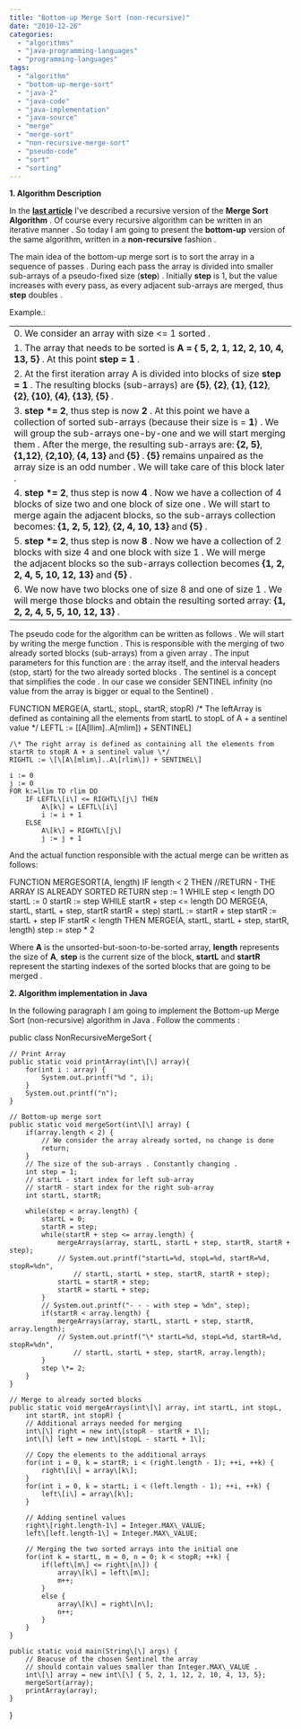 ```yaml
---
title: "Bottom-up Merge Sort (non-recursive)"
date: "2010-12-26"
categories: 
  - "algorithms"
  - "java-programming-languages"
  - "programming-languages"
tags: 
  - "algorithm"
  - "bottom-up-merge-sort"
  - "java-2"
  - "java-code"
  - "java-implementation"
  - "java-source"
  - "merge"
  - "merge-sort"
  - "non-recursive-merge-sort"
  - "pseudo-code"
  - "sort"
  - "sorting"
---
```


**1\. Algorithm Description**

In the [**last article**](http://andreinc.net/2010/12/22/the-merge-sort-algorithm-implementation-in-java/) I've described a recursive version of the **Merge Sort Algorithm** . Of course every recursive algorithm can be written in an iterative manner . So today I am going to present the **bottom-up** version of the same algorithm, written in a **non-recursive** fashion .

The main idea of the bottom-up merge sort is to sort the array in a sequence of passes . During each pass the array is divided into smaller sub-arrays of a pseudo-fixed size (**step**) . Initially **step** is 1, but the value increases with every pass, as every adjacent sub-arrays are merged, thus **step** doubles .

Example.:

<table><tbody><tr><td>0. We consider an array with size &lt;= 1 sorted .</td></tr><tr><td>1. The array that needs to be sorted is <strong>A = { 5, 2, 1, 12, 2, 10, 4, 13, 5}</strong> . At this point <strong>step</strong> <strong>= 1 </strong>.</td></tr><tr><td>2. At the first iteration array A is divided into blocks of size <strong>step = 1 </strong>. The resulting blocks (sub-arrays) are <strong>{5}</strong>, <strong>{2}</strong>, <strong>{1}</strong>, <strong>{12}</strong>, <strong>{2}</strong>, <strong>{10}</strong>, <strong>{4}</strong>, <strong>{13}</strong>, <strong>{5}</strong> .</td></tr><tr><td>3. <strong>step *= 2</strong>, thus step is now&nbsp;<strong>2</strong> .&nbsp;At this point we have a collection of sorted sub-arrays (because their size is = <strong>1</strong>) . We will group the sub-arrays one-by-one and we will start merging them . After the merge, the resulting sub-arrays are: <strong>{2, 5}</strong>, <strong>{1,12}</strong>, <strong>{2,10}</strong>, <strong>{4, 13}</strong> and <strong>{5}</strong> . <strong>{5}</strong> remains unpaired as the array size is an odd number . We will take care of this block later .</td></tr><tr><td>4. <strong>step *= 2</strong>, thus step is now&nbsp;<strong>4</strong> .&nbsp;Now we have a collection of 4 blocks of size two and one block of size one . We will start to merge again the&nbsp;adjacent&nbsp;blocks, so the sub-arrays collection becomes: <strong>{1, 2, 5, 12}</strong>, <strong>{2, 4, 10, 13}</strong> and <strong>{5}</strong> .</td></tr><tr><td>5. <strong>step *= 2</strong>, thus step is now&nbsp;<strong>8</strong> .&nbsp;Now we have a collection of 2 blocks with size 4 and one block with size 1 . We will merge the&nbsp;adjacent&nbsp;blocks so the sub-arrays collection becomes <strong>{1, 2, 2, 4, 5, 10, 12, 13}</strong> and <strong>{5}</strong> .</td></tr><tr><td>6. We now have two blocks one of size 8 and one of size 1 . We will merge those blocks and obtain the resulting sorted array: <strong>{1, 2, 2, 4, 5, 5, 10, 12, 13} </strong>.</td></tr></tbody></table>

  
The pseudo code for the algorithm can be written as follows . We will start by writing the merge function . This is responsible with the merging of two already sorted blocks (sub-arrays) from a given array . The input parameters for this function are : the array itself, and the interval headers (stop, start) for the two already sorted blocks . The sentinel is a concept that simplifies the code . In our case we consider SENTINEL infinity (no value from the array is bigger or equal to the Sentinel) .

FUNCTION MERGE(A, startL, stopL, startR, stopR)
    /\* The leftArray is defined as containing all the elements from
    startL to stopL of A + a sentinel value \*/
    LEFTL := \[\[A\[llim\]..A\[mlim\]) + SENTINEL\]

    /\* The right array is defined as containing all the elements from
    startR to stopR A + a sentinel value \*/
    RIGHTL := \[\[A\[mlim\]..A\[rlim\]) + SENTINEL\]

    i := 0
    j := 0
    FOR k:=llim TO rlim DO
        IF LEFTL\[i\] <= RIGHTL\[j\] THEN
            A\[k\] = LEFTL\[i\]
            i := i + 1
        ELSE
            A\[k\] = RIGHTL\[j\]
            j := j + 1

And the actual function responsible with the actual merge can be written as follows:

FUNCTION MERGESORT(A, length)
	IF length < 2 THEN
		//RETURN - THE ARRAY IS ALREADY SORTED
		RETURN
	step := 1
	WHILE step < length DO
		startL := 0
		startR := step
		WHILE startR + step <= length DO
			MERGE(A, startL, startL + step, startR startR + step)
			startL := startR + step
			startR := startL + step
		IF startR < length THEN
			MERGE(A, startL, startL + step, startR, length)
		step := step \* 2

Where **A** is the unsorted-but-soon-to-be-sorted array, **length** represents the size of **A**, **step** is the current size of the block, **startL** and **startR** represent the starting indexes of the sorted blocks that are going to be merged .

**2\. Algorithm implementation in Java**

In the following paragraph I am going to implement the Bottom-up Merge Sort (non-recursive) algorithm in Java . Follow the comments :

public class NonRecursiveMergeSort {

	// Print Array
    public static void printArray(int\[\] array){
        for(int i : array) {
            System.out.printf("%d ", i);
        }
        System.out.printf("n");
    }

	// Bottom-up merge sort
	public static void mergeSort(int\[\] array) {
		if(array.length < 2) {
			// We consider the array already sorted, no change is done
			return;
		}
		// The size of the sub-arrays . Constantly changing .
		int step = 1;
		// startL - start index for left sub-array
		// startR - start index for the right sub-array
		int startL, startR;

		while(step < array.length) {
			startL = 0;
			startR = step;
			while(startR + step <= array.length) {
				mergeArrays(array, startL, startL + step, startR, startR + step);
				// System.out.printf("startL=%d, stopL=%d, startR=%d, stopR=%dn",
					// startL, startL + step, startR, startR + step);
				startL = startR + step;
				startR = startL + step;
			}
			// System.out.printf("- - - with step = %dn", step);
			if(startR < array.length) {
				mergeArrays(array, startL, startL + step, startR, array.length);
				// System.out.printf("\* startL=%d, stopL=%d, startR=%d, stopR=%dn",
					// startL, startL + step, startR, array.length);
			}
			step \*= 2;
		}
	}

	// Merge to already sorted blocks
	public static void mergeArrays(int\[\] array, int startL, int stopL,
		int startR, int stopR) {
		// Additional arrays needed for merging
		int\[\] right = new int\[stopR - startR + 1\];
		int\[\] left = new int\[stopL - startL + 1\];

		// Copy the elements to the additional arrays
		for(int i = 0, k = startR; i < (right.length - 1); ++i, ++k) {
			right\[i\] = array\[k\];
		}
		for(int i = 0, k = startL; i < (left.length - 1); ++i, ++k) {
			left\[i\] = array\[k\];
		}

		// Adding sentinel values
		right\[right.length-1\] = Integer.MAX\_VALUE;
		left\[left.length-1\] = Integer.MAX\_VALUE;

		// Merging the two sorted arrays into the initial one
		for(int k = startL, m = 0, n = 0; k < stopR; ++k) {
			if(left\[m\] <= right\[n\]) {
				array\[k\] = left\[m\];
				m++;
			}
			else {
				array\[k\] = right\[n\];
				n++;
			}
		}
	}

	public static void main(String\[\] args) {
		// Beacuse of the chosen Sentinel the array
		// should contain values smaller than Integer.MAX\_VALUE .
		int\[\] array = new int\[\] { 5, 2, 1, 12, 2, 10, 4, 13, 5};
		mergeSort(array);
		printArray(array);
	}
}
